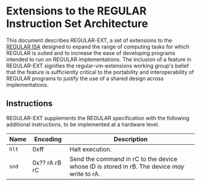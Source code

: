 # Extensions to the REGULAR Instruction Set Architecture
This document describes REGULAR-EXT, a set of extensions to the [REGULAR ISA](https://github.com/regular-vm/specification) designed to expand the range of computing tasks for which REGULAR is suited and to increase the ease of developing programs intended to run on REGULAR implementations. The inclusion of a feature in REGULAR-EXT signifies the regular-vm-extensions working group's belief that the feature is sufficiently critical to the portability and interoperability of REGULAR programs to justify the use of a shared design across implementations.

## Instructions
REGULAR-EXT supplements the REGULAR specification with the following additional instructions, to be implemented at a hardware level.

| Name  | Encoding      | Description                                                                                  |
|-------|---------------|----------------------------------------------------------------------------------------------|
| `hlt` | 0xff          | Halt execution.                                                                              |
| `snd` | 0x?? rA rB rC | Send the command in rC to the device whose ID is stored in rB. The device *may* write to rA. | 

